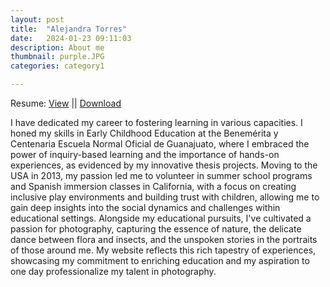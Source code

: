 ```yaml
---
layout: post
title:  "Alejandra Torres"
date:   2024-01-23 09:11:03
description: About me
thumbnail: purple.JPG
categories: category1

---
```


Resume: [View](https://docs.google.com/viewer?url=https://raw.githubusercontent.com/ale-s-torres/ale-s-torres.github.io/main/Resume.pdf)  ||  [Download](https://raw.githubusercontent.com/ale-s-torres/ale-s-torres.github.io/main/Resume.pdf)

I have dedicated my career to fostering learning in various capacities. 
I honed my skills in Early Childhood Education at the Benemérita y Centenaria
Escuela Normal Oficial de Guanajuato, where I embraced the power of inquiry-based 
learning and the importance of hands-on experiences, as evidenced by my innovative 
thesis projects. Moving to the USA in 2013, my passion led me to volunteer in summer 
school programs and Spanish immersion classes in California, with a focus on creating
inclusive play environments and building trust with children, allowing me to gain deep 
insights into the social dynamics and challenges within educational settings. Alongside
my educational pursuits, I've cultivated a passion for photography, capturing the essence
of nature, the delicate dance between flora and insects, and the unspoken stories in the
portraits of those around me. My website reflects this rich tapestry of experiences, 
showcasing my commitment to enriching education and my aspiration to one day professionalize
my talent in photography.
